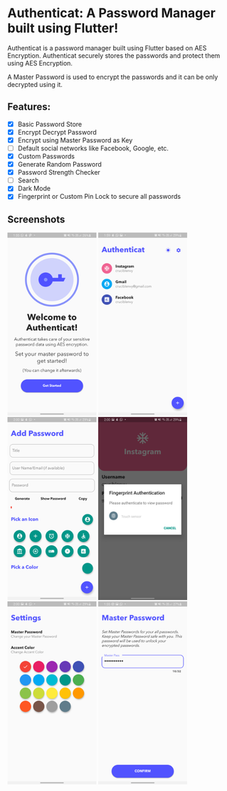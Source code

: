 # Authenticat: A Password Manager built using Flutter!

Authenticat is a password manager built using Flutter based on AES Encryption. Authenticat securely stores the passwords and protect them using AES Encryption.

A Master Password is used to encrypt the passwords and it can be only decrypted using it.

## Features:

- [x] Basic Password Store
- [x] Encrypt Decrypt Password
- [x] Encrypt using Master Password as Key
- [ ] Default social networks like Facebook, Google, etc.
- [x] Custom Passwords
- [x] Generate Random Password
- [x] Password Strength Checker
- [ ] Search
- [x] Dark Mode
- [x] Fingerprint or Custom Pin Lock to secure all passwords

## Screenshots

<img src="/assets/screenshots/6.png" width="200px" height="411px" />
<img src="/assets/screenshots/1.png" width="200px" height="411px" />
<img src="/assets/screenshots/2.png" width="200px" height="411px" />
<img src="/assets/screenshots/3.png" width="200px" height="411px" />
<img src="/assets/screenshots/4.png" width="200px" height="411px" />
<img src="/assets/screenshots/5.png" width="200px" height="411px" />
